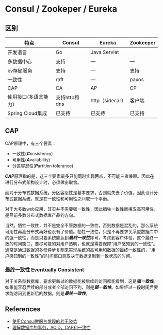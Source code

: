 # Consul / Zookeper / Eureka


## 区别

| 特点 | Consul | Eureka | Zookeeper |
----- | ------ | -------- | ---------
开发语言 |  Go    | Java Servlet | 
多数据中心 | 支持 | — | —
kv存储服务	| 支持 | — | 支持
一致性 | raft | — | paxos
CAP | CA | AP | CP 
使用接口(多语言能力) | 支持http和dns | http（sidecar）| 客户端
Spring Cloud集成 | 已支持 | 已支持 | 已支持

## CAP

CAP原理中，有三个要素：

* 一致性(***C***onsistency)
* 可用性(***A***vailability)
* 分区容忍性(***P***artition tolerance)

***CAP***原理指的是，这三个要素最多只能同时实现两点，不可能三者兼顾。因此在进行分布式架构设计时，必须做出取舍。

而对于分布式数据系统，分区容忍性是基本要求，否则就失去了价值。因此设计分布式数据系统，就是在一致性和可用性之间取一个平衡。

对于大多数web应用，其实并不需要强一致性，因此牺牲一致性而换取高可用性，是目前多数分布式数据库产品的方向。

当然，牺牲一致性，并不是完全不管数据的一致性，否则数据是混乱的，那么系统可用性再高分布式再好也没有了价值。牺牲一致性，只是不再要求关系型数据库中的强一致性，而是只要系统能达到***最终一致性***即可，考虑到客户体验，这个最终一致的时间窗口，要尽可能的对用户透明，也就是需要保障“用户感知到的一致性”。通常是通过数据的多份异步复制来实现系统的高可用和数据的最终一致性的，“用户感知到的一致性”的时间窗口则取决于数据复制到一致状态的时间。

### 最终一致性 Eventually Consistent

对于关系型数据库，要求更新过的数据能被后续的访问都能看到，这是***强一致性***。如果能容忍后续的部分或者全部访问不到，则是***弱一致性***。如果经过一段时间后要求能访问到更新后的数据，则是***最终一致性***。

## References

* [使用Consul做服务发现的若干姿势][使用Consul做服务发现的若干姿势]
* [理解数据库的事务，ACID，CAP和一致性][理解数据库的事务，ACID，CAP和一致性]

[使用Consul做服务发现的若干姿势]: http://blog.didispace.com/consul-service-discovery-exp/ "使用Consul做服务发现的若干姿势"
[理解数据库的事务，ACID，CAP和一致性]: https://www.jianshu.com/p/2c30d1fe5c4e "理解数据库的事务，ACID，CAP和一致性"